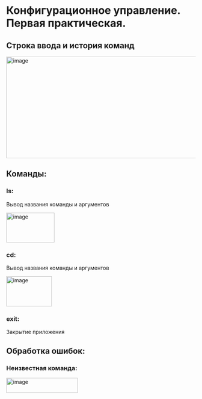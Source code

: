 # Конфигурационное управление. Первая практическая.
## Строка ввода и история команд
<img width="750" height="270" alt="image" src="https://github.com/user-attachments/assets/3f61a1f4-d0ff-471f-9e5f-6747a265f08b" />

## Команды:
### ls: 
Вывод названия команды и аргументов

<img width="128" height="79" alt="image" src="https://github.com/user-attachments/assets/406bfaa9-c155-4fb9-b4f8-d79f6ce5099a" />

### cd: 
Вывод названия команды и аргументов

<img width="121" height="80" alt="image" src="https://github.com/user-attachments/assets/e2a8a3af-0770-419c-bc3b-ade07dbe8026" />

### exit: 
Закрытие приложения

## Обработка ошибок:
### Неизвестная команда:
<img width="190" height="40" alt="image" src="https://github.com/user-attachments/assets/c027b503-4fad-4270-ad61-fc4ffecdee10" />

